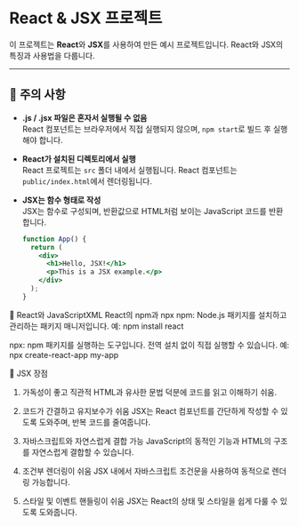 # React & JSX 프로젝트

이 프로젝트는 **React**와 **JSX**를 사용하여 만든 예시 프로젝트입니다. React와 JSX의 특징과 사용법을 다룹니다.

---

## 🚨 주의 사항

- **.js / .jsx 파일은 혼자서 실행될 수 없음**  
  React 컴포넌트는 브라우저에서 직접 실행되지 않으며, `npm start`로 빌드 후 실행해야 합니다.

- **React가 설치된 디렉토리에서 실행**  
  React 프로젝트는 `src` 폴더 내에서 실행됩니다. React 컴포넌트는 `public/index.html`에서 렌더링됩니다.

- **JSX는 함수 형태로 작성**  
  JSX는 함수로 구성되며, 반환값으로 HTML처럼 보이는 JavaScript 코드를 반환합니다.
  ```jsx
  function App() {
    return (
      <div>
        <h1>Hello, JSX!</h1>
        <p>This is a JSX example.</p>
      </div>
    );
  }

📘 React와 JavaScriptXML
React의 npm과 npx
npm: Node.js 패키지를 설치하고 관리하는 패키지 매니저입니다.
예: npm install react

npx: npm 패키지를 실행하는 도구입니다. 전역 설치 없이 직접 실행할 수 있습니다.
예: npx create-react-app my-app

🚀 JSX 장점
1. 가독성이 좋고 직관적
    HTML과 유사한 문법 덕분에 코드를 읽고 이해하기 쉬움.

2. 코드가 간결하고 유지보수가 쉬움
    JSX는 React 컴포넌트를 간단하게 작성할 수 있도록 도와주며, 반복 코드를 줄여줍니다.

3. 자바스크립트와 자연스럽게 결합 가능
    JavaScript의 동적인 기능과 HTML의 구조를 자연스럽게 결합할 수 있습니다.

4. 조건부 렌더링이 쉬움
    JSX 내에서 자바스크립트 조건문을 사용하여 동적으로 렌더링 가능합니다.

5. 스타일 및 이벤트 핸들링이 쉬움
    JSX는 React의 상태 및 스타일을 쉽게 다룰 수 있도록 도와줍니다.

